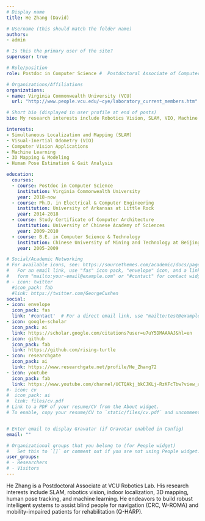 ```yaml
---
# Display name
title: He Zhang (David)

# Username (this should match the folder name)
authors:
- admin

# Is this the primary user of the site?
superuser: true

# Role/position
role: Postdoc in Computer Science #  Postdoctoral Associate of Computer Science

# Organizations/Affiliations
organizations:
- name: Virginia Commonwealth University (VCU)
  url: "http://www.people.vcu.edu/~cye/laboratory_current_members.htm"

# Short bio (displayed in user profile at end of posts)
bio: My research interests include Robotics Vision, SLAM, VIO, Machine Learning, 3D Mapping, Human Pose Estimation.

interests:
- Simultaneous Localization and Mapping (SLAM)
- Visual-Inertial Odometry (VIO)
- Computer Vision Applications
- Machine Learning
- 3D Mapping & Modeling
- Human Pose Estimation & Gait Analysis

education:
  courses:
  - course: Postdoc in Computer Science
    institution: Virginia Commonwealth University
    year: 2018-now
  - course: Ph.D. in Electrical & Computer Engineering
    institution: University of Arkansas at Little Rock
    year: 2014-2018
  - course: Study Certificate of Computer Architecture
    institution: University of Chinese Academy of Sciences
    year: 2009-2010
  - course: B.E. in Computer Science & Technology
    institution: Chinese University of Mining and Technology at Beijing
    year: 2005-2009

# Social/Academic Networking
# For available icons, see: https://sourcethemes.com/academic/docs/page-builder/#icons
#   For an email link, use "fas" icon pack, "envelope" icon, and a link in the
#   form "mailto:your-email@example.com" or "#contact" for contact widget.
# - icon: twitter
  #icon_pack: fab
  #link: https://twitter.com/GeorgeCushen
social:
- icon: envelope
  icon_pack: fas
  link: '#contact'  # For a direct email link, use "mailto:test@example.org".
- icon: google-scholar
  icon_pack: ai
  link: https://scholar.google.com/citations?user=u7uY5DMAAAAJ&hl=en
- icon: github
  icon_pack: fab
  link: https://github.com/rising-turtle
- icon: researchgate
  icon_pack: ai
  link: https://www.researchgate.net/profile/He_Zhang72
- icon: youtube
  icon_pack: fab
  link: https://www.youtube.com/channel/UCTQAkj_bkCJKLj-RzKFcTbw?view_as=subscriber
#- icon: cv
#  icon_pack: ai
#  link: files/cv.pdf
# Link to a PDF of your resume/CV from the About widget.
# To enable, copy your resume/CV to `static/files/cv.pdf` and uncomment the lines below.


# Enter email to display Gravatar (if Gravatar enabled in Config)
email: ""

# Organizational groups that you belong to (for People widget)
#   Set this to `[]` or comment out if you are not using People widget.
user_groups:
# - Researchers
# - Visitors
---
```


He Zhang is a Postdoctoral Associate at VCU Robotics Lab. His research interests include SLAM, robotics vision, indoor localization, 3D mapping, human pose tracking, and machine learning. He endeavors to build robust intelligent systems to assist blind people for navigation (CRC, W-ROMA) and mobility-impaired patients for rehabilitation (Q-HARP).
